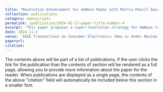 ```yaml
---
title: "Resolution Enhancement for mmWave Radar with Matrix-Pencil based Coherent Extension"
collection: publications
category: manuscripts
permalink: /publication/2024-02-17-paper-title-number-4
excerpt: 'This paper proposes a super-resolution strategy for mmWave radar. Using the matrix-pencil method, principal components of radar signals are estimated, and phase differences between successive chirps are compensated through signal reconstruction. By coherently linking chirps, the radar's equivalent bandwidth is expanded, significantly improving resolution. Simulations demonstrate its advantages over existing algorithms, with potential applications in vital sign detection and life-care radar systems.'
date: 2024-11-3
venue: 'IEEE Transactions on Consumer Electronics (Now is Under Review)'
paperurl: 
citation: 
---
```


The contents above will be part of a list of publications, if the user clicks the link for the publication than the contents of section will be rendered as a full page, allowing you to provide more information about the paper for the reader. When publications are displayed as a single page, the contents of the above "citation" field will automatically be included below this section in a smaller font.
